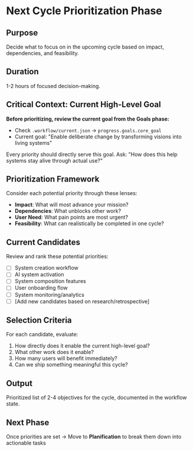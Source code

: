 # Next Cycle Prioritization Phase

## Purpose
Decide what to focus on in the upcoming cycle based on impact, dependencies, and feasibility.

## Duration
1-2 hours of focused decision-making.

## Critical Context: Current High-Level Goal

**Before prioritizing, review the current goal from the Goals phase:**
- Check `.workflow/current.json` → `progress.goals.core_goal`
- Current goal: "Enable deliberate change by transforming visions into living systems"

Every priority should directly serve this goal. Ask: "How does this help systems stay alive through actual use?"

## Prioritization Framework

Consider each potential priority through these lenses:

- **Impact**: What will most advance your mission?
- **Dependencies**: What unblocks other work?
- **User Need**: What pain points are most urgent?
- **Feasibility**: What can realistically be completed in one cycle?

## Current Candidates

Review and rank these potential priorities:

- [ ] System creation workflow
- [ ] AI system activation
- [ ] System composition features
- [ ] User onboarding flow
- [ ] System monitoring/analytics
- [ ] [Add new candidates based on research/retrospective]

## Selection Criteria

For each candidate, evaluate:
1. How directly does it enable the current high-level goal?
2. What other work does it enable?
3. How many users will benefit immediately?
4. Can we ship something meaningful this cycle?

## Output
Prioritized list of 2-4 objectives for the cycle, documented in the workflow state.

## Next Phase
Once priorities are set → Move to **Planification** to break them down into actionable tasks